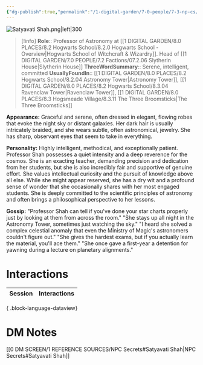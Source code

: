 ```yaml
---
{"dg-publish":true,"permalink":"/1-digital-garden/7-0-people/7-3-np-cs/satyavati-shah/","tags":["#person","hogwarts-faculty","hogwarts","professor","ravenclaw"]}
---
```


![Satyavati Shah.png|left|300](/img/user/1%20DIGITAL%20GARDEN/7.0%20PEOPLE/7.3%20NPCs/Headshots/Satyavati%20Shah.png)

>[!info] 
>**Role**:: Professor of Astronomy at [[1 DIGITAL GARDEN/8.0 PLACES/8.2 Hogwarts School/8.2.0 Hogwarts School - Overview\|Hogwarts School of Witchcraft & Wizardry]]. Head of [[1 DIGITAL GARDEN/7.0 PEOPLE/7.2 Factions/07.2.06 Slytherin House\|Slytherin House]]
>**ThreeWordSummary**:: Serene, intelligent, committed 
>**UsuallyFoundIn**:: [[1 DIGITAL GARDEN/8.0 PLACES/8.2 Hogwarts School/8.2.04 Astronomy Tower\|Astronomy Tower]], [[1 DIGITAL GARDEN/8.0 PLACES/8.2 Hogwarts School/8.3.04 Ravenclaw Tower\|Ravenclaw Tower]], [[1 DIGITAL GARDEN/8.0 PLACES/8.3 Hogsmeade Village/8.3.11 The Three Broomsticks\|The Three Broomsticks]]

**Appearance:** Graceful and serene, often dressed in elegant, flowing robes that evoke the night sky or distant galaxies. Her dark hair is usually intricately braided, and she wears subtle, often astronomical, jewelry. She has sharp, observant eyes that seem to take in everything.

**Personality:** Highly intelligent, methodical, and exceptionally patient. Professor Shah possesses a quiet intensity and a deep reverence for the cosmos. She is an exacting teacher, demanding precision and dedication from her students, but she is also incredibly fair and supportive of genuine effort. She values intellectual curiosity and the pursuit of knowledge above all else. While she might appear reserved, she has a dry wit and a profound sense of wonder that she occasionally shares with her most engaged students. She is deeply committed to the scientific principles of astronomy and often brings a philosophical perspective to her lessons.

**Gossip:** "Professor Shah can tell if you've done your star charts properly just by looking at them from across the room." "She stays up all night in the Astronomy Tower, sometimes just watching the sky." "I heard she solved a complex celestial anomaly that even the Ministry of Magic's astronomers couldn't figure out." "She gives the hardest exams, but if you actually learn the material, you'll ace them." "She once gave a first-year a detention for yawning during a lecture on planetary alignments."

# Interactions

| Session | Interactions |
| ------- | ------------ |

{ .block-language-dataview}


# DM Notes

[[0 DM SCREEN/1 REFERENCE SOURCES/NPC Secrets#Satyavati Shah\|NPC Secrets#Satyavati Shah]]
